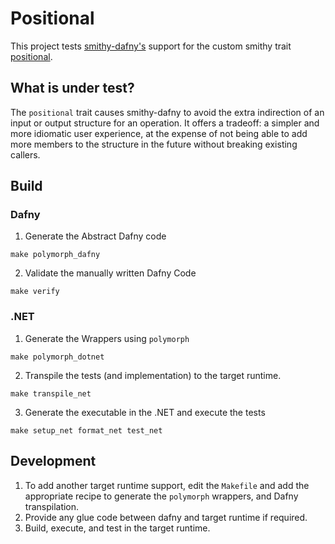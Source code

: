 # Positional

This project tests [smithy-dafny's](../../codegen/smithy-dafny-codegen-cli) support
for the custom smithy trait
[positional](https://github.com/smithy-lang/smithy-dafny/blob/main-1.x/TestModels/dafny-dependencies/Model/traits.smithy#L37-L51).

## What is under test?

The `positional` trait causes smithy-dafny to avoid
the extra indirection of an input or output structure for an operation.
It offers a tradeoff: a simpler and more idiomatic user experience,
at the expense of not being able to add more members to the structure in the future
without breaking existing callers.

## Build

### Dafny

1. Generate the Abstract Dafny code

```
make polymorph_dafny
```

2. Validate the manually written Dafny Code

```
make verify
```

### .NET

1. Generate the Wrappers using `polymorph`

```
make polymorph_dotnet
```

2. Transpile the tests (and implementation) to the target runtime.

```
make transpile_net
```

3. Generate the executable in the .NET and execute the tests

```
make setup_net format_net test_net
```

## Development

1. To add another target runtime support,
   edit the `Makefile` and add the appropriate recipe to
   generate the `polymorph` wrappers, and Dafny transpilation.
2. Provide any glue code between dafny and target runtime if required.
3. Build, execute, and test in the target runtime.
